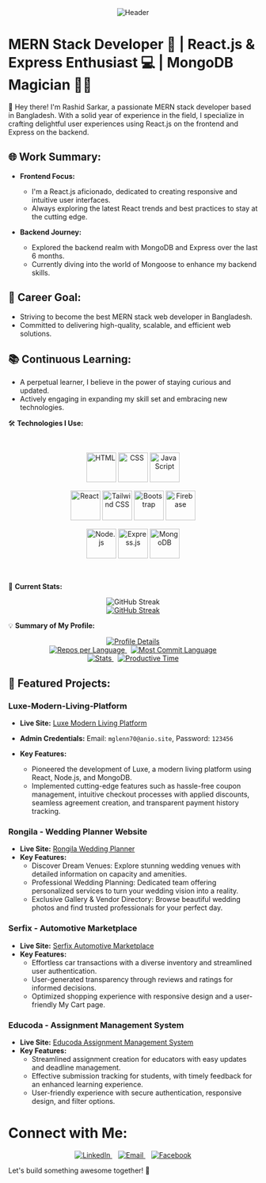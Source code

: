 <div align="center">
  <img src="./images/github-header-image (2).png" alt="Header">
</div>

# MERN Stack Developer 🚀 | React.js & Express Enthusiast 💻 | MongoDB Magician 🧙‍♂️

👋 Hey there! I'm Rashid Sarkar, a passionate MERN stack developer based in Bangladesh.
With a solid year of experience in the field, I specialize in crafting delightful user experiences using React.js on the frontend and Express on the backend.

## 🌐 Work Summary:

- **Frontend Focus:**

  - I'm a React.js aficionado, dedicated to creating responsive and intuitive user interfaces.
  - Always exploring the latest React trends and best practices to stay at the cutting edge.

- **Backend Journey:**
  - Explored the backend realm with MongoDB and Express over the last 6 months.
  - Currently diving into the world of Mongoose to enhance my backend skills.

## 🚀 Career Goal:

- Striving to become the best MERN stack web developer in Bangladesh.
- Committed to delivering high-quality, scalable, and efficient web solutions.

## 📚 Continuous Learning:

- A perpetual learner, I believe in the power of staying curious and updated.
- Actively engaging in expanding my skill set and embracing new technologies.

<!-- Add more sections or details as needed -->

🛠️ **Technologies I Use:**

<br>
<p align="center">
  <img src="./images/HTML.svg" alt="HTML" width="60"/>
  <img src="./images/CSS.svg" alt="CSS" width="60"/>
  <img src="./images/JavaScript.svg" alt="JavaScript" width="60"/>
</p>

<p align="center">
  <img src="./images/React-Dark.svg" alt="React" width="60"/>
  <img src="./images/TailwindCSS-Dark.svg" alt="Tailwind CSS" width="60"/>
  <img src="./images/Bootstrap.svg" alt="Bootstrap" width="60"/>
  <img src="./images/Firebase-Dark.svg" alt="Firebase" width="60"/>
</p>

<p align="center">
  <img src="./images/NodeJS-Dark.svg" alt="Node.js" width="60"/>
  <img src="./images/ExpressJS-Dark.svg" alt="Express.js" width="60"/>
  <img src="./images/MongoDB.svg" alt="MongoDB" width="60"/>
</p>
<br/>

💼 **Current Stats:**

<div  align="center">
  <img src="https://github-readme-streak-stats.herokuapp.com/?user=rashidsarkar&theme=onedark&hide_border=true" alt="GitHub Streak" />
</div>

<div align="center">
  <a href="https://git.io/streak-stats">
    <img src="https://github-readme-streak-stats.herokuapp.com?user=rashidsarkar&theme=prussian" alt="GitHub Streak"/>
  </a>
</div>

💡 **Summary of My Profile:**

<div align="center">
  <a href="https://github.com/vn7n24fzkq/github-profile-summary-cards">
    <img src="https://raw.githubusercontent.com/rashidsarkar/rashidsarkar/master/profile-summary-card-output/discord_old_blurple/0-profile-details.svg" alt="Profile Details"/>
  </a>
  <br/>
  <a href="https://github.com/vn7n24fzkq/github-profile-summary-cards">
    <img src="https://raw.githubusercontent.com/rashidsarkar/rashidsarkar/master/profile-summary-card-output/discord_old_blurple/1-repos-per-language.svg" alt="Repos per Language"/>
  </a>
  &nbsp;
  <a href="https://github.com/vn7n24fzkq/github-profile-summary-cards">
    <img src="https://raw.githubusercontent.com/rashidsarkar/rashidsarkar/master/profile-summary-card-output/discord_old_blurple/2-most-commit-language.svg" alt="Most Commit Language"/>
  </a>
  <br/>
  <a href="https://github.com/vn7n24fzkq/github-profile-summary-cards">
    <img src="https://raw.githubusercontent.com/rashidsarkar/rashidsarkar/master/profile-summary-card-output/discord_old_blurple/3-stats.svg" alt="Stats"/>
  </a>
  &nbsp;
  <a href="https://github.com/vn7n24fzkq/github-profile-summary-cards">
    <img src="https://raw.githubusercontent.com/rashidsarkar/rashidsarkar/master/profile-summary-card-output/discord_old_blurple/4-productive-time.svg" alt="Productive Time"/>
  </a>
</div>

<!-- - Contribution Calendar: -->

<!-- project -->

## 🚀 Featured Projects:

### Luxe-Modern-Living-Platform

- **Live Site:** [Luxe Modern Living Platform](https://stellar-malasada-952ea2.netlify.app)
- **Admin Credentials:** Email: `mglenn70@anio.site`, Password: `123456`
- **Key Features:**

  - Pioneered the development of Luxe, a modern living platform using React, Node.js, and MongoDB.
  - Implemented cutting-edge features such as hassle-free coupon management, intuitive checkout processes with applied discounts, seamless agreement creation, and transparent payment history tracking.

### Rongila - Wedding Planner Website

- **Live Site:** [Rongila Wedding Planner](#)
- **Key Features:**
  - Discover Dream Venues: Explore stunning wedding venues with detailed information on capacity and amenities.
  - Professional Wedding Planning: Dedicated team offering personalized services to turn your wedding vision into a reality.
  - Exclusive Gallery & Vendor Directory: Browse beautiful wedding photos and find trusted professionals for your perfect day.

### Serfix - Automotive Marketplace

- **Live Site:** [Serfix Automotive Marketplace](https://sunny-klepon-b6a36d.netlify.app)
- **Key Features:**
  - Effortless car transactions with a diverse inventory and streamlined user authentication.
  - User-generated transparency through reviews and ratings for informed decisions.
  - Optimized shopping experience with responsive design and a user-friendly My Cart page.

### Educoda - Assignment Management System

- **Live Site:** [Educoda Assignment Management System](https://fanciful-dango-1d1745.netlify.app)
- **Key Features:**
  - Streamlined assignment creation for educators with easy updates and deadline management.
  - Effective submission tracking for students, with timely feedback for an enhanced learning experience.
  - User-friendly experience with secure authentication, responsive design, and filter options.

<!-- project -->

# Connect with Me:

<p align="center">
  <a href="https://www.linkedin.com/in/rashidsarkar/" target="_blank">
    <img src="https://img.icons8.com/color/96/000000/linkedin-circled.png" alt="LinkedIn"/>
  </a>
  &nbsp;&nbsp;
  <a href="mailto:rashidrock1234@gmail.com" target="_blank">
    <img src="https://img.icons8.com/color/96/000000/email.png" alt="Email"/>
  </a>
  &nbsp;&nbsp;
  <a href="https://www.facebook.com/RongilaRashid" target="_blank">
    <img src="https://img.icons8.com/color/96/000000/facebook-circled.png" alt="Facebook"/>
  </a>
</p>

Let's build something awesome together! 💬
